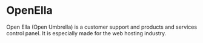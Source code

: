 # OpenElla
Open Ella (Open Umbrella) is a customer support and products and services control panel.  It is especially made for the web hosting industry.
